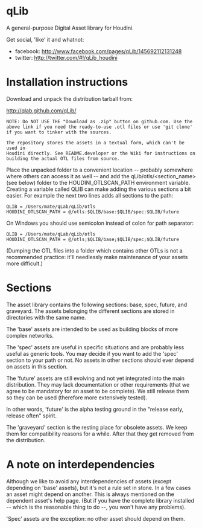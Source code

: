 qLib
====

A general-purpose Digital Asset library for Houdini.

Get social, 'like' it and whatnot:
- facebook: http://www.facebook.com/pages/qLib/145692112131248
- twitter:  http://twitter.com/#!/qLib_houdini


Installation instructions
=========================

Download and unpack the distribution tarball from:

http://qlab.github.com/qLib/

    NOTE: Do NOT USE THE "Download as .zip" button on github.com. Use the
    above link if you need the ready-to-use .otl files or use 'git clone'
    if you want to tinker with the sources.

    The repository stores the assets in a textual form, which can't be used in
    Houdini directly. See README.developer or the Wiki for instructions on
    building the actual OTL files from source.

Place the unpacked folder to a convenient location -- probably somewhere where
others can access it as well -- and add the qLib/otls/<section_name> (see below)
folder to the HOUDINI_OTLSCAN_PATH environment variable. Creating a variable
called QLIB can make adding the various sections a bit easier. For example the
next two lines adds all sections to the path:

    QLIB = /Users/mate/qLab/qLib/otls
    HOUDINI_OTLSCAN_PATH = @/otls:$QLIB/base:$QLIB/spec:$QLIB/future

On Windows you should use semicolon instead of colon for path separator:

    QLIB = /Users/mate/qLab/qLib/otls
    HOUDINI_OTLSCAN_PATH = @/otls;$QLIB/base;$QLIB/spec;$QLIB/future

(Dumping the OTL files into a folder which contains other OTLs is not a recommended
practice: it'll needlessly make maintenance of your assets more difficult.)


Sections
========

The asset library contains the following sections: base, spec, future, and
graveyard. The assets belonging the different sections are stored in
directories with the same name.

The 'base' assets are intended to be used as building blocks of more
complex networks.

The 'spec' assets are useful in specific situations and are probably less
useful as generic tools. You may decide if you want to add the 'spec' section
to your path or not. No assets in other sections should ever depend on assets
in this section.

The 'future' assets are still evolving and not yet integrated into the main
distribution. They may lack documentation or other requirements (that we agree
to be mandatory for an asset to be complete). We still release them so they
can be used (therefore more extensively tested).

In other words, 'future' is the alpha testing ground in the "release early,
release often" spirit.

The 'graveyard' section is the resting place for obsolete assets. We keep them
for compatibility reasons for a while. After that they get removed from
the distribution.



A note on interdependencies
===========================

Although we like to avoid any interdependencies of assets (except depending on
'base' assets), but it's not a rule set in stone. In a few cases
an asset might depend on another. This is always mentioned on the dependent
asset's help page. (But if you have the complete library installed -- which is
the reasonable thing to do --, you won't have any problems).

'Spec' assets are the exception: no other asset should depend on them.
